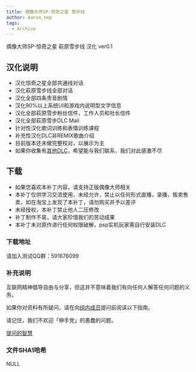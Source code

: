 ```yaml
---
title: 偶像大师SP-惊奇之星 雪步线
author: Aaron_nep
tags:
  - Archive
---
```


偶像大师SP-惊奇之星 萩原雪步线 汉化 ver0.1

## 汉化说明

- 汉化惊奇之星全部共通线对话
- 汉化萩原雪步线全部对话
- 汉化全部四条贵音剧情
- 汉化90%以上系统UI和游戏内说明型文字信息
- 汉化全部萩原雪步粉丝信件，工作人员和社长信件
- 汉化全部萩原雪步DLC Mail
- 针对性汉化歌词训练和表情训练课程
- 补充性汉化DLC非REMIX歌曲介绍
- 目前版本还未做完整校对，以展示为主
- 如果你收集有[其他DLC](https://imas-sp.com/resort/)，希望能与我们联系，我们对此感激不尽

## 下载

- 如果您喜欢本补丁内容，请支持正版偶像大师相关
- 本补丁仅供学习交流使用，未经允许，禁止以任何形式直播，录播，贩卖售卖，如在淘宝上发现了本补丁，请勿购买并予以差评
- 未经授权，本补丁禁止他人二压修改
- 补丁制作不易，请大家珍惜我们的劳动成果
- 本补丁未对原作进行任何权限破解，psp实机玩家需自行安装DLC

### 下载地址

请加入测试QQ群：591676099

### 补充说明

互联网精神倡导自由与分享，但这并不意味着我们有向任何人解答任何问题的义务。

如果你对资料有所疑问，请在向[组内成员](https://imas-sp.com/team/)提问前阅读以下指南。

请记住，我们不欢迎「伸手党」的愚蠢的问题。

[提问的智慧](https://imas-sp.com/2023/02/01/FAQ.html)

### 文件SHA1哈希

NULL